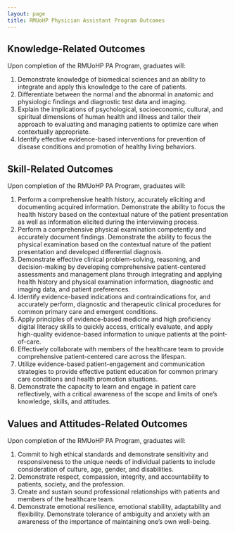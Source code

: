 ```yaml
---
layout: page
title: RMUoHP Physician Assistant Program Outcomes
---
```

 
## Knowledge-Related Outcomes

Upon completion of the RMUoHP PA Program, graduates will:

1. Demonstrate knowledge of biomedical sciences and an ability to integrate and apply this knowledge to the care of patients.
2. Differentiate between the normal and the abnormal in anatomic and physiologic findings and diagnostic test data and imaging.
3. Explain the implications of psychological, socioeconomic, cultural, and spiritual dimensions of human health and illness and tailor their approach to evaluating and managing patients to optimize care when contextually appropriate.
4. Identify effective evidence-based interventions for prevention of disease conditions and promotion of healthy living behaviors.

## Skill-Related Outcomes

Upon completion of the RMUoHP PA Program, graduates will:

1. Perform a comprehensive health history, accurately eliciting and documenting acquired information. Demonstrate the ability to focus the health history based on the contextual nature of the patient presentation as well as information elicited during the interviewing process.
2. Perform a comprehensive physical examination competently and accurately document findings. Demonstrate the ability to focus the physical examination based on the contextual nature of the patient presentation and developed differential diagnosis. 
3. Demonstrate effective clinical problem-solving, reasoning, and decision-making by developing comprehensive patient-centered assessments and management plans through integrating and applying health history and physical examination information, diagnostic and imaging data, and patient preferences. 
4. Identify evidence-based indications and contraindications for, and accurately perform, diagnostic and therapeutic clinical procedures for common primary care and emergent conditions.
5. Apply principles of evidence-based medicine and high proficiency digital literacy skills to quickly access, critically evaluate, and apply high-quality evidence-based information to unique patients at the point-of-care.
6. Effectively collaborate with members of the healthcare team to provide comprehensive patient-centered care across the lifespan.
7. Utilize evidence-based patient-engagement and communication strategies to provide effective patient education for common primary care conditions and health promotion situations. 
8. Demonstrate the capacity to learn and engage in patient care reflectively, with a critical awareness of the scope and limits of one’s knowledge, skills, and attitudes.

## Values and Attitudes-Related Outcomes

Upon completion of the RMUoHP PA Program, graduates will:

1. Commit to high ethical standards and demonstrate sensitivity and responsiveness to the unique needs of individual patients to include consideration of culture, age, gender, and disabilities.
2. Demonstrate respect, compassion, integrity, and accountability to patients, society, and the profession.
3. Create and sustain sound professional relationships with patients and members of the healthcare team.
4. Demonstrate emotional resilience, emotional stability, adaptability and flexibility. Demonstrate tolerance of ambiguity and anxiety with an awareness of the importance of maintaining one’s own well-being.


